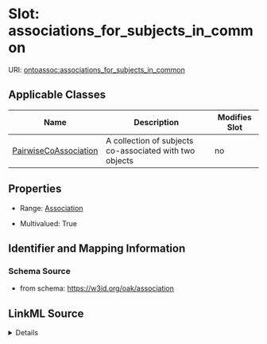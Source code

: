 

# Slot: associations_for_subjects_in_common

URI: [ontoassoc:associations_for_subjects_in_common](https://w3id.org/oak/association/associations_for_subjects_in_common)



<!-- no inheritance hierarchy -->





## Applicable Classes

| Name | Description | Modifies Slot |
| --- | --- | --- |
| [PairwiseCoAssociation](PairwiseCoAssociation.md) | A collection of subjects co-associated with two objects |  no  |







## Properties

* Range: [Association](Association.md)

* Multivalued: True





## Identifier and Mapping Information







### Schema Source


* from schema: https://w3id.org/oak/association




## LinkML Source

<details>
```yaml
name: associations_for_subjects_in_common
from_schema: https://w3id.org/oak/association
rank: 1000
multivalued: true
alias: associations_for_subjects_in_common
domain_of:
- PairwiseCoAssociation
range: Association

```
</details>